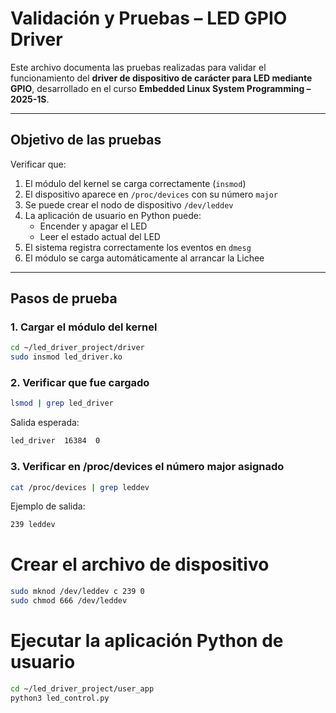#  Validación y Pruebas – LED GPIO Driver

Este archivo documenta las pruebas realizadas para validar el funcionamiento del **driver de dispositivo de carácter para LED mediante GPIO**, desarrollado en el curso **Embedded Linux System Programming – 2025-1S**.

---

## Objetivo de las pruebas

Verificar que:

1. El módulo del kernel se carga correctamente (`insmod`)
2. El dispositivo aparece en `/proc/devices` con su número `major`
3. Se puede crear el nodo de dispositivo `/dev/leddev`
4. La aplicación de usuario en Python puede:
   - Encender y apagar el LED
   - Leer el estado actual del LED
5. El sistema registra correctamente los eventos en `dmesg`
6. El módulo se carga automáticamente al arrancar la Lichee

---

##  Pasos de prueba

### 1. Cargar el módulo del kernel

```bash
cd ~/led_driver_project/driver
sudo insmod led_driver.ko
```

### 2. Verificar que fue cargado

```bash
lsmod | grep led_driver
```

Salida esperada:

```bash
led_driver  16384  0
```

### 3. Verificar en /proc/devices el número major asignado

```bash
cat /proc/devices | grep leddev
```

Ejemplo de salida:

```bash
239 leddev
```

# Crear el archivo de dispositivo

```bash
sudo mknod /dev/leddev c 239 0
sudo chmod 666 /dev/leddev
```

#  Ejecutar la aplicación Python de usuario

```bash
cd ~/led_driver_project/user_app
python3 led_control.py
```
